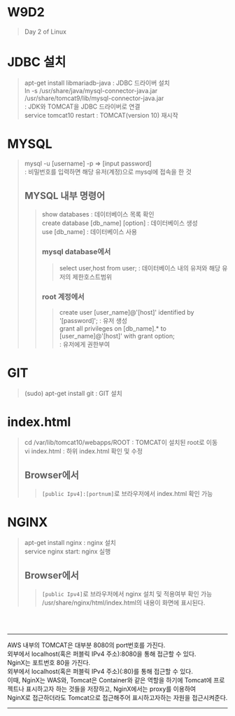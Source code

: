 # W9D2
> Day 2 of Linux

# JDBC 설치
> apt-get install libmariadb-java : JDBC 드라이버 설치 <br>
> ln -s /usr/share/java/mysql-connector-java.jar /usr/share/tomcat9/lib/mysql-connector-java.jar <br>
> : JDK와 TOMCAT을 JDBC 드라이버로 연결 <br>
> service tomcat10 restart : TOMCAT(version 10) 재시작<br>

# MYSQL
> mysql -u [username] -p => [input password] <br>
> : 비밀번호를 입력하면 해당 유저(계정)으로 mysql에 접속을 한 것 <br>
> ## MYSQL 내부 명령어
> > show databases : 데이터베이스 목록 확인 <br>
> > create database [db_name] [option] : 데이터베이스 생성 <br>
> > use [db_name] : 데이터베이스 사용 <br>
> > ### mysql database에서
> > > select user,host from user; : 데이터베이스 내의 유저와 해당 유저의 제한호스트범위 <br>
> > ### root 계정에서
> > > create user [user_name]@'[host]' identified by '[password]'; : 유저 생성 <br>
> > > grant all privileges on [db_name].* to [user_name]@'[host]' with grant option; <br> : 유저에게 권한부여

# GIT
> (sudo) apt-get install git : GIT 설치

# index.html
> cd /var/lib/tomcat10/webapps/ROOT : TOMCAT이 설치된 root로 이동 <br>
> vi index.html : 하위 index.html 확인 및 수정 <br>
> ## Browser에서
> > `[public Ipv4]:[portnum]`로 브라우저에서 index.html 확인 가능

# NGINX
> apt-get install nginx : nginx 설치 <br>
> service nginx start: nginx 실행 <br>
> ## Browser에서
> > `[public Ipv4]`로 브라우저에서 nginx 설치 및 적용여부 확인 가능 <br>
> > /usr/share/nginx/html/index.html의 내용이 화면에 표시된다.

<br> <br>

___
AWS 내부의 TOMCAT은 대부분 8080의 port번호를 가진다.<br>
외부에서 localhost(혹은 퍼블릭 IPv4 주소):8080을 통해 접근할 수 있다.<br>
NginX는 포트번호 80을 가진다.<br>
외부에서 localhost(혹은 퍼블릭 IPv4 주소)(:80)를 통해 접근할 수 있다.<br>
이때, NginX는 WAS와, Tomcat은 Container와 같은 역할을 하기에
Tomcat에 프로젝트나 표시하고자 하는 것들을 저장하고, NginX에서는 proxy를 이용하여<br>
NginX로 접근하더라도 Tomcat으로 접근해주어 표시하고자하는 자원을 접근시켜준다.
___
